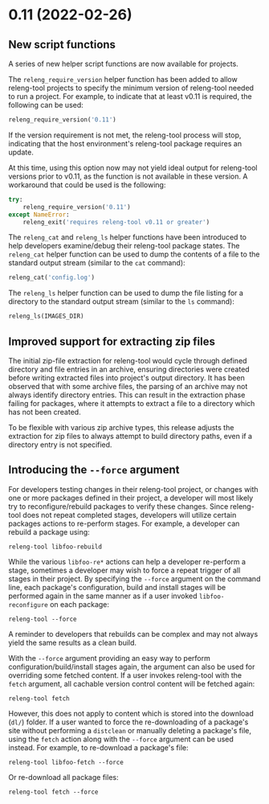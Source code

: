 # 0.11 (2022-02-26)

## New script functions

A series of new helper script functions are now available for projects.

The `releng_require_version` helper function has been added to allow
releng-tool projects to specify the minimum version of releng-tool needed
to run a project. For example, to indicate that at least v0.11 is required,
the following can be used:

``` python
releng_require_version('0.11')
```

If the version requirement is not met, the releng-tool process will stop,
indicating that the host environment's releng-tool package requires an
update.

At this time, using this option now may not yield ideal output for releng-tool
versions prior to v0.11, as the function is not available in these version. A
workaround that could be used is the following:

``` python
try:
    releng_require_version('0.11')
except NameError:
    releng_exit('requires releng-tool v0.11 or greater')
```

The `releng_cat` and `releng_ls` helper functions have been introduced to help
developers examine/debug their releng-tool package states. The `releng_cat`
helper function can be used to dump the contents of a file to the standard
output stream (similar to the `cat` command):

``` python
releng_cat('config.log')
```

The `releng_ls` helper function can be used to dump the file listing for
a directory to the standard output stream (similar to the `ls` command):

``` python
releng_ls(IMAGES_DIR)
```

## Improved support for extracting zip files

The initial zip-file extraction for releng-tool would cycle through
defined directory and file entries in an archive, ensuring directories
were created before writing extracted files into project's output
directory. It has been observed that with some archive files, the parsing of
an archive may not always identify directory entries. This can result in the
extraction phase failing for packages, where it attempts to extract a file
to a directory which has not been created.

To be flexible with various zip archive types, this release adjusts the
extraction for zip files to always attempt to build directory paths, even
if a directory entry is not specified.

## Introducing the `--force` argument

For developers testing changes in their releng-tool project, or changes with
one or more packages defined in their project, a developer will most likely
try to reconfigure/rebuild packages to verify these changes. Since releng-tool
does not repeat completed stages, developers will utilize certain packages
actions to re-perform stages. For example, a developer can rebuild a package
using:

```
releng-tool libfoo-rebuild
```

While the various `libfoo-re*` actions can help a developer re-perform a stage,
sometimes a developer may wish to force a repeat trigger of all stages in
their project. By specifying the `--force` argument on the command line, each
package's configuration, build and install stages will be performed again in
the same manner as if a user invoked `libfoo-reconfigure` on each package:

```
releng-tool --force
```

A reminder to developers that rebuilds can be complex and may not always
yield the same results as a clean build.

With the `--force` argument providing an easy way to perform
configuration/build/install stages again, the argument can also be used for
overriding some fetched content. If a user invokes releng-tool with the
`fetch` argument, all cachable version control content will be fetched again:

```
releng-tool fetch
```

However, this does not apply to content which is stored into the download
(`dl/`) folder. If a user wanted to force the re-downloading of
a package's site without performing a `distclean` or manually deleting a
package's file, using the `fetch` action along with the `--force` argument
can be used instead. For example, to re-download a package's file:

```
releng-tool libfoo-fetch --force
```

Or re-download all package files:

```
releng-tool fetch --force
```
